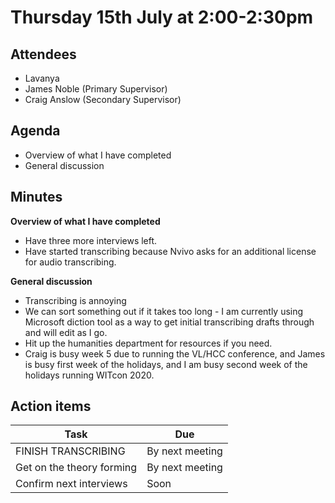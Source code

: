 # Thursday 15th July at 2:00-2:30pm

## Attendees

- Lavanya
- James Noble (Primary Supervisor)
- Craig Anslow (Secondary Supervisor)

## Agenda

- Overview of what I have completed
- General discussion

## Minutes

**Overview of what I have completed**

- Have three more interviews left.
- Have started transcribing because Nvivo asks for an additional license for audio transcribing.

**General discussion**

- Transcribing is annoying
- We can sort something out if it takes too long - I am currently using Microsoft diction tool as a way to get initial transcribing drafts through and will edit as I go.
- Hit up the humanities department for resources if you need.
- Craig is busy week 5 due to running the VL/HCC conference, and James is busy first week of the holidays, and I am busy second week of the holidays running WITcon 2020.

## Action items

| Task                      | Due             |
| ------------------------- | --------------- |
| FINISH TRANSCRIBING       | By next meeting |
| Get on the theory forming | By next meeting |
| Confirm next interviews   | Soon            |
